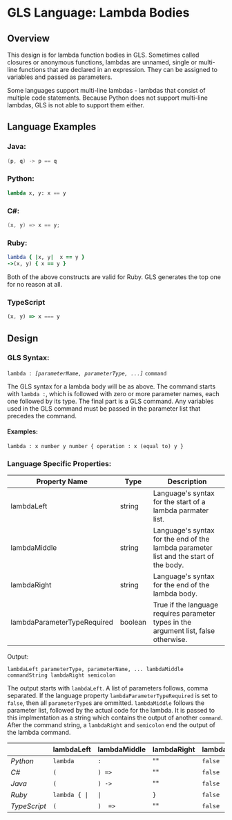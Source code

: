# GLS Language: Lambda Bodies

## Overview
This design is for lambda function bodies in GLS. Sometimes called closures or anonymous functions, lambdas are unnamed, single or multi-line functions that are declared in an expression. They can be assigned to variables and passed as parameters.

Some languages support multi-line lambdas - lambdas that consist of multiple code statements. Because Python does not support multi-line lambdas, GLS is not able to support them either.

## Language Examples

### Java:  
```Java
(p, q) -> p == q
```

### Python:
```Python
lambda x, y: x == y 
```

### C#:
```C#
(x, y) => x == y;
```

### Ruby:
```Ruby
lambda { |x, y|  x == y }
->(x, y) { x == y }
```
Both of the above constructs are valid for Ruby. GLS generates the top one for no reason at all.

### TypeScript
```TypeScript
(x, y) => x === y
```


## Design

### GLS Syntax:
`lambda : `*`[parameterName, parameterType, ...]`* `command`

The GLS syntax for a lambda body will be as above. The command starts with `lambda :`, which is followed with zero or more parameter names, each one followed by its type. The final part is a GLS command. Any variables used in the GLS command must be passed in the parameter list that precedes the command.

#### Examples:
```
lambda : x number y number { operation : x (equal to) y }
```

### Language Specific Properties:

| Property Name               | Type    | Description                                                                           |
|-----------------------------|---------|---------------------------------------------------------------------------------------|
| lambdaLeft                  | string  | Language's syntax for the start of a lambda parmater list.                            |
| lambdaMiddle                | string  | Language's syntax for the end of the lambda parameter list and the start of the body. |
| lambdaRight                 | string  | Language's syntax for the end of the lambda body.                                     |
| lambdaParameterTypeRequired | boolean | True if the language requires parameter types in the argument list, false otherwise.  |

Output:
```
lambdaLeft parameterType, parameterName, ... lambdaMiddle commandString lambdaRight semicolon
```

The output starts with `lambdaLeft`. A list of parameters follows, comma separated. If the language property `lambdaParameterTypeRequired` is set to `false`, then all `parameterType`s are ommitted. `lambdaMiddle` follows the parameter list, followed by the actual code for the lambda. It is passed to this implmentation as a string which contains the output of another `command`. After the command string, a `lambdaRight` and `semicolon` end the output of the lambda command. 


|              | lambdaLeft     | lambdaMiddle   | lambdaRight | lambdaParameterTypeRequired   |
|--------------|----------------|----------------|-------------|-------------------------------|
| *Python*     |  `lambda`      |  `:`           |  ""         | `false`                       |
| *C#*         |  `(`           |  `) =>`        |  ""         | `false`                       |
| *Java*       |  `(`           |  `) ->`        |  ""         | `false`                       |
| *Ruby*       |  `lambda { \|` |  `\|`          |  `}`        | `false`                       |
| *TypeScript* |  `(`           |  `)  =>`       |  ""         | `false`                       |
